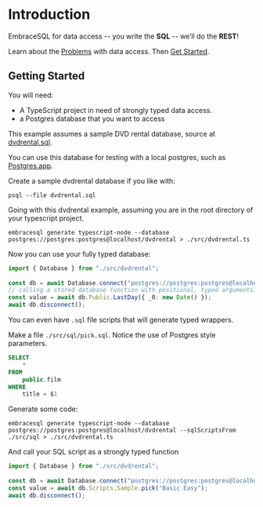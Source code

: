 
# Introduction

EmbraceSQL for data access -- you write the **SQL** -- we’ll do the **REST**!

Learn about the [Problems](./problems) with data access. Then [Get Started](#getting-started).

## Getting Started

You will need:

- A TypeScript project in need of strongly typed data access.
- a Postgres database that you want to access

This example assumes a sample DVD rental database, source at [dvdrental.sql](./dvdrental.sql).

You can use this database for testing with a local postgres, such as [Postgres.app](https://postgresapp.com).

Create a sample dvdrental database if you like with:

```shell
psql --file dvdrental.sql
```

Going with this dvdrental example, assuming you are in the root directory
of your typescript project.

```shell
embracesql generate typescript-node --database postgres://postgres:postgres@localhost/dvdrental > ./src/dvdrental.ts

```

Now you can use your fully typed database:

```typescript
import { Database } from "./src/dvdrental";
    
const db = await Database.connect("postgres://postgres:postgres@localhost:5432/dvdrental");
// calling a stored database function with positional, typed arguments.
const value = await db.Public.LastDay({ _0: new Date() });
await db.disconnect();
```

You can even have `.sql` file scripts that will generate typed wrappers.

Make a file `./src/sql/pick.sql`. Notice the use of Postgres style parameters.

```sql
SELECT
    *
FROM
    public.film
WHERE
    title = $1
```

Generate some code:

```shell
embracesql generate typescript-node --database postgres://postgres:postgres@localhost/dvdrental --sqlScriptsFrom ./src/sql > ./src/dvdrental.ts

```

And call your SQL script as a strongly typed function

```typescript
import { Database } from "./src/dvdrental";
    
const db = await Database.connect("postgres://postgres:postgres@localhost:5432/dvdrental");
const value = await db.Scripts.Sample.pick("Basic Easy");
await db.disconnect();
```
